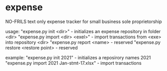 # expense

NO-FRILS text only expense tracker for small business sole proprietorship


usage:  "expense.py init \<dir\>"               - initializes an expense repository in folder \<dir\>
        "expense.py import \<dir\> \<exel\>"    - import transactions from \<exe\> into repository \<dir\>
        "expense.py report \<name\>             - reserved
        "expense.py restore \<restore point\>   - reserved         

example: "expense.py init 2021"                      - initializes a reposirory names 2021
         "expense.py import 2021 Jan-stmt-17.xlsx"   - import transactions


